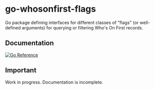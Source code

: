 # go-whosonfirst-flags

Go package defining interfaces for different classes of "flags" (or well-defined arguments) for querying or filtering Who's On First records.

## Documentation

[![Go Reference](https://pkg.go.dev/badge/github.com/whosonfirst/go-whosonfirst-flags.svg)](https://pkg.go.dev/github.com/whosonfirst/go-whosonfirst-flags)

## Important

Work in progress. Documentation is incomplete.